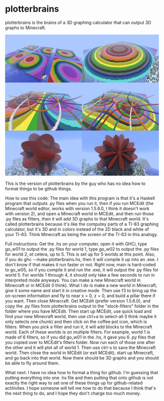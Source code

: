 # plotterbrains
plotterbrains is the brains of a 3D graphing calculator that can output 3D graphs to Minecraft.

![first 6 renders](https://github.com/Frungy/plotterbrains/blob/main/rendersfirst6small.jpg)

This is the version of plotterbrains by the guy who has no idea how to format things to be github things.

How to use this code:
The main idea with this program is that it's a Haskell program that outputs .py files when you run it, then if you run MCEdit (the Minecraft world editor, works with version 1.5.6.0, I think it doesn't work with version 2), and open a Minecraft world in MCEdit, and then run those .py files as filters, then it will add 3D graphs to that Minecraft world.  It's called plotterbrains because it's like the computey parts of a TI-83 graphing calculator, but it's 3D and in colors instead of the 2D black and white of your TI-83.  Think Minecraft as being the screen of the TI-83 in this analogy.

Full instructions:
Get the .hs on your computer, open it with GHCi, type go_w01 to output the .py files for world 1, type go_w02 to output the .py files for world 2, et cetera, up to 5.  This is set up for 5 worlds at this point.  Also, if you do ghc --make plotterbrains.hs, then it will compile it up into an .exe.  I don't know if that makes it run faster or not.  Right now, main is hard-coded to go_w05, so if you compile it and run the .exe, it will output the .py files for world 5.  For worlds 1 through 4, it should only take a few seconds to run in interpreted mode anyways.  You can make a new Minecraft world in Minecraft or in MCEdit (I think).  What I do is make a new world in Minecraft, give it some name and start it in creative mode.  Then use f3 to bring up the on-screen information and fly to near x = 0, z = 0, and build a pillar there if you want.  Then close Minecraft.  Get MCEdit (prefer version 1.5.6.0), and copy the .py files from plotterbrains output to the "stock-filters" folder in the folder where you have MCEdit.  Then start up MCEdit, use quick load and find your new Minecraft world, then use ctrl+a to select-all (I think maybe it only selects one chunk) and then click on the coffee pot icon, which is filters.  When you pick a filter and run it, it will add blocks to the Minecraft world.  Each of these worlds is on multiple filters.  For example, world 1 is made of 6 filters, so if you did go_w01 in the .hs, it gave you 6 .py files that you copied over to MCEdit's filters folder.  Now run each of those one after the other and it will plot all of world 1.  Then use ctrl-s to save the Minecraft world.  Then close the world in MCEdit (or exit MCEdit), start up Minecraft, and go back into that world.  Now there should be 3D graphs and you should be able to fly around them.

What next:
I have no idea how to format a thing for github.  I'm guessing that putting everything into one .hs file and then putting that onto github is not exactly the right way to set one of these things up for github-related actitivites.  I hope someone will tell me how to do that because I think that's the next thing to do, and I hope they don't charge too much money.
